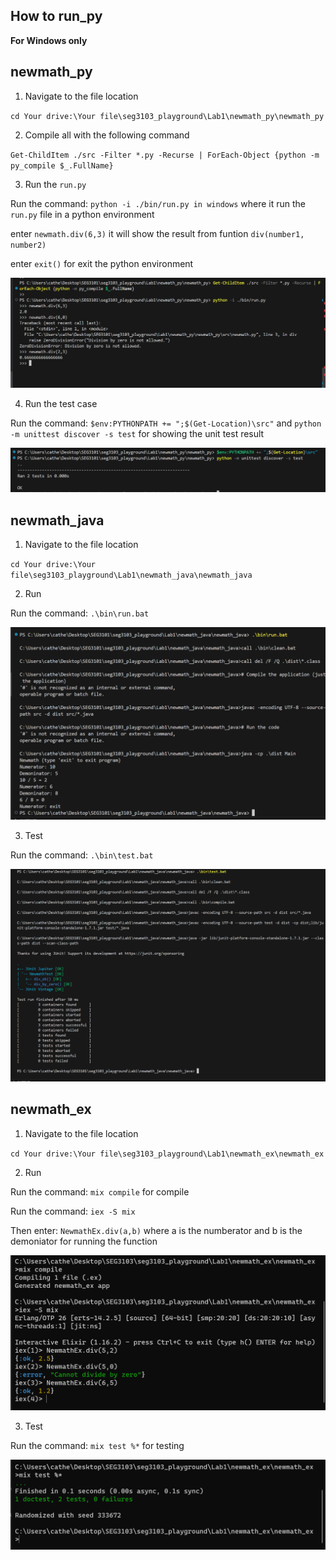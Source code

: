 ## How to run_py

**For Windows only**

## newmath_py

1. Navigate to the file location

`cd Your drive:\Your file\seg3103_playground\Lab1\newmath_py\newmath_py`

2. Compile all with the following command

`Get-ChildItem ./src -Filter *.py -Recurse | ForEach-Object {python -m py_compile $_.FullName}`



3. Run the `run.py`

Run the command: `python -i ./bin/run.py in windows` where it run the `run.py` file in a python environment

enter `newmath.div(6,3)` it will show the result from funtion `div(number1, number2)`

enter `exit()` for exit the python environment

![](assets\python_run.png)

4. Run the test case

Run the command: `$env:PYTHONPATH += ";$(Get-Location)\src"` and `python -m unittest discover -s test` for showing the unit test result

![](assets\python_test.png)


## newmath_java

1. Navigate to the file location

`cd Your drive:\Your file\seg3103_playground\Lab1\newmath_java\newmath_java`

2. Run

Run the command: `.\bin\run.bat`

![](assets\java_run.png)


3. Test

Run the command: `.\bin\test.bat`

![](assets\java_test.png)

## newmath_ex

1. Navigate to the file location

`cd Your drive:\Your file\seg3103_playground\Lab1\newmath_ex\newmath_ex`

2. Run

Run the command: `mix compile` for compile

Run the command: `iex -S mix`

Then enter: `NewmathEx.div(a,b)` where a is the numberator and b is the demoniator for running the function

![](assets\elixir_run.png)


3. Test

Run the command: `mix test %*` for testing


![](assets\elixir_test.png)
